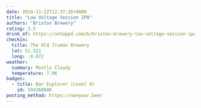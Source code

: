 ```yaml
---
date: 2019-11-22T12:37:28+0000
title: "Low Voltage Session IPA"
authors: "Brixton Brewery"
rating: 3.5
drink_of: https://untappd.com/b/brixton-brewery-low-voltage-session-ipa/1480512
checkin:
  title: The Old Truman Brewery
  lat: 51.521
  long: -0.072
weather:
  summary: Mostly Cloudy
  temperature: 7.06
badges:
  - title: Bar Explorer (Level 9)
    id: 594368686
posting_method: https://ownyour.beer
---
```


